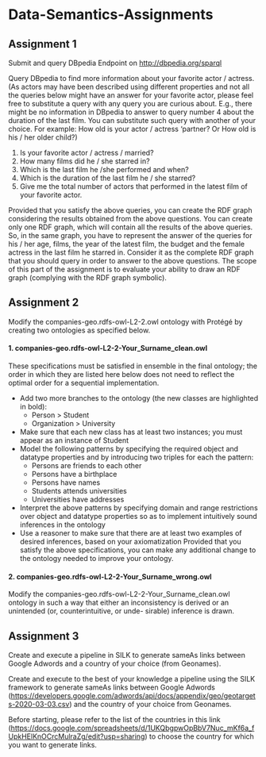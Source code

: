# Data-Semantics-Assignments

## Assignment 1
Submit and query DBpedia Endpoint on http://dbpedia.org/sparql

Query DBpedia to find more information about your favorite actor / actress. (As actors may have been described using different properties and not all the queries below might have an answer for your favorite actor, please feel free to substitute a query with any query you are curious about. E.g., there might be no information in DBpedia to answer to query number 4 about the duration of the last film. You can substitute such query with another of your choice. For example: How old is your actor / actress ‘partner? Or How old is his / her older child?)

1. Is your favorite actor / actress / married?
2. How many films did he / she starred in?
3. Which is the last film he /she performed and when?
4. Which is the duration of the last film he / she starred?
5. Give me the total number of actors that performed in the latest film of your favorite actor.

Provided that you satisfy the above queries, you can create the RDF graph considering the results obtained from the above questions. You can create only one RDF graph, which will contain all the results of the above queries. So, in the same graph, you have to represent the answer of the queries for his / her age, films, the year of the latest film, the budget and the female actress in the last film he starred in. Consider it as the complete RDF graph that you should query in order to answer to the above questions. The scope of this part of the assignment is to evaluate your ability to draw an RDF graph (complying with the RDF graph symbolic).

## Assignment 2
Modify the companies-geo.rdfs-owl-L2-2.owl ontology with Protégé by creating two ontologies as specified below.

#### 1. companies-geo.rdfs-owl-L2-2-Your_Surname_clean.owl
These specifications must be satisfied in ensemble in the final ontology; the order in which they are listed here below does not need to reflect the optimal order for a sequential implementation.

* Add two more branches to the ontology (the new classes are highlighted in bold): 
  - Person > Student
  - Organization > University
* Make sure that each new class has at least two instances; you must appear as an
instance of Student
* Model the following patterns by specifying the required object and datatype properties and by introducing two triples for each the pattern:
  - Persons are friends to each other 
  - Persons have a birthplace
  - Persons have names
  - Students attends universities
  - Universities have addresses
* Interpret the above patterns by specifying domain and range restrictions over object
and datatype properties so as to implement intuitively sound inferences in the ontology
* Use a reasoner to make sure that there are at least two examples of desired inferences, based on your axiomatization
Provided that you satisfy the above specifications, you can make any additional change to the ontology needed to improve your ontology.

#### 2. companies-geo.rdfs-owl-L2-2-Your_Surname_wrong.owl
Modify the companies-geo.rdfs-owl-L2-2-Your_Surname_clean.owl ontology in such a way that either an inconsistency is derived or an unintended (or, counterintuitive, or unde- sirable) inference is drawn.

## Assignment 3
Create and execute a pipeline in SILK to generate sameAs links between Google Adwords and a country of your choice (from Geonames).

Create and execute to the best of your knowledge a pipeline using the SILK framework to generate sameAs links between Google Adwords (https://developers.google.com/adwords/api/docs/appendix/geo/geotargets-2020-03-03.csv) and the country of your choice from Geonames.

Before starting, please refer to the list of the countries in this link (https://docs.google.com/spreadsheets/d/1UKQbgpwOpBbV7Nuc_mKf6a_fUpkHElKnOCrcMulraZg/edit?usp=sharing) to choose the country for which you want to generate links.
